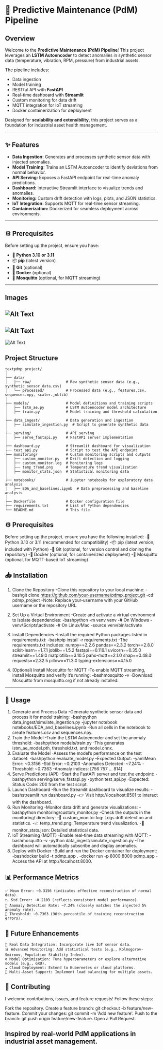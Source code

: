 
# 🔧 Predictive Maintenance (PdM) Pipeline

## Overview
Welcome to the **Predictive Maintenance (PdM) Pipeline**! This project leverages an **LSTM Autoencoder** to detect anomalies in synthetic sensor data (temperature, vibration, RPM, pressure) from industrial assets.  

The pipeline includes:  
- Data ingestion  
- Model training  
- RESTful API with **FastAPI**  
- Real-time dashboard with **Streamlit**  
- Custom monitoring for data drift  
- MQTT integration for IoT streaming  
- Docker containerization for deployment  

Designed for **scalability and extensibility**, this project serves as a foundation for industrial asset health management.

---

## ✨ Features
- **Data Ingestion:** Generates and processes synthetic sensor data with injected anomalies.  
- **Model Training:** Trains an LSTM Autoencoder to identify deviations from normal behavior.  
- **API Serving:** Exposes a FastAPI endpoint for real-time anomaly predictions.  
- **Dashboard:** Interactive Streamlit interface to visualize trends and anomalies.  
- **Monitoring:** Custom drift detection with logs, plots, and JSON statistics.  
- **IoT Integration:** Supports MQTT for real-time sensor streaming.  
- **Containerization:** Dockerized for seamless deployment across environments.  

---

## ⚙️ Prerequisites
Before setting up the project, ensure you have:

- 🐍 **Python 3.10 or 3.11**  
- 📦 **pip** (latest version)  
- 🐙 **Git** (optional)  
- 🐳 **Docker** (optional)  
- 📡 **Mosquitto** (optional, for MQTT streaming)  

---
## Images

![Alt Text](https://github.com/ranasaurabh191/Predictive-Maintenance-PdM-Pipeline/blob/main/Screenshot%20(41).png)
-------------------------------
![Alt Text](https://github.com/ranasaurabh191/Predictive-Maintenance-PdM-Pipeline/blob/main/Screenshot%20(42).png)
-------------------------------
![Alt Text](https://github.com/ranasaurabh191/Predictive-Maintenance-PdM-Pipeline/blob/main/Screenshot%202025-08-28%20202804.png)


## Project Structure

    textpdmp_project/
    │
    ├── data/
    │   ├── raw/                # Raw synthetic sensor data (e.g., synthetic_sensor_data.csv)
    │   └── processed/          # Processed data (e.g., features.csv, sequences.npy, scaler.joblib)
    │
    ├── models/                 # Model definitions and training scripts
    │   ├── lstm_ae.py          # LSTM Autoencoder model architecture
    │   ├── train.py            # Model training and threshold calculation
    │
    ├── data_ingest/            # Data generation and ingestion
    │   ├── simulate_ingestion.py  # Script to generate synthetic data
    │
    ├── serving/                # API serving
    │   ├── serve_fastapi.py    # FastAPI server implementation
    │
    ├── dashboard.py            # Streamlit dashboard for visualization
    ├── test_api.py             # Script to test the API endpoint
    ├── monitoring/             # Custom monitoring scripts and outputs
    │   ├── custom_monitor.py   # Drift detection and logging
    │   ├── custom_monitor.log  # Monitoring logs
    │   ├── temp_trend.png      # Temperature trend visualization
    │   ├── monitor_stats.json  # Statistical monitoring data
    │
    ├── notebooks/              # Jupyter notebooks for exploratory data analysis
    │   ├── EDA_and_baselines.ipynb  # Data preprocessing and baseline analysis
    │
    ├── Dockerfile              # Docker configuration file
    ├── requirements.txt        # List of Python dependencies
    └── README.md               # This file

## ⚙️ Prerequisites
Before setting up the project, ensure you have the following installed:
    -🐍 Python 3.10 or 3.11 (recommended for compatibility)
    -📦 pip (latest version, included with Python)
    -🐙 Git (optional, for version control and cloning the repository)
    -🐳 Docker (optional, for containerized deployment)
    -📡 Mosquitto (optional, for MQTT-based IoT streaming)

## 📥 Installation
1. Clone the Repository
    -Clone this repository to your local machine:
    -bashgit clone https://github.com/your-username/pdmp_project.git
    -cd pdmp_project
    -Note: Replace your-username with your GitHub username or the repository URL.
2. Set Up a Virtual Environment
    -Create and activate a virtual environment to isolate dependencies:
    -bashpython -m venv venv
    -# On Windows
    -venv\Scripts\activate
    -# On Linux/Mac
    -source venv/bin/activate
3. Install Dependencies
    -Install the required Python packages listed in requirements.txt:
    -bashpip install -r requirements.txt
    -The requirements.txt includes:
      numpy==2.2.6
      pandas==2.3.2
      torch==2.8.0
      scikit-learn==1.7.1
      joblib==1.5.2
      fastapi==0.116.1
      uvicorn==0.35.0
      streamlit==1.49.0
      matplotlib==3.10.5
      paho-mqtt==2.1.0
      shap==0.48.0
      requests==2.32.5
      pillow==11.3.0
      typing-extensions==4.15.0

4. (Optional) Install Mosquitto for MQTT
    -To enable MQTT streaming, install Mosquitto and verify it’s running:
    -bashmosquitto -v
    -Download Mosquitto from mosquitto.org if not already installed.
----------------------------
## 🚀 Usage
1. Generate and Process Data
    -Generate synthetic sensor data and process it for model training:
    -bashpython data_ingest/simulate_ingestion.py
    -jupyter notebook notebooks/EDA_and_baselines.ipynb
    -Run all cells in the notebook to create features.csv and sequences.npy.
2. Train the Model
    -Train the LSTM Autoencoder and set the anomaly threshold:
    -bashpython models/train.py
    -This generates lstm_ae_model.pth, threshold.txt, and model.onnx.
3. Evaluate the Model
    -Assess the model’s performance on the test dataset:
    -bashpython evaluate_model.py
    -Expected Output:
    -yamlMean Error: ~0.3156
    -Std Error: ~0.2103
    -Anomalies Detected: ~7.24%
    -Threshold: ~0.7363
    -Anomaly indices: [756 757 ... 814]
4. Serve Predictions (API)
    -Start the FastAPI server and test the endpoint:
    -bashpython serving/serve_fastapi.py
    -python test_api.py
    -Expected: Status Code: 200 from the test script.
5. Launch Dashboard
    -Run the Streamlit dashboard to visualize results:
    -bashstreamlit run dashboard.py
    -👉 Visit http://localhost:8501 to interact with the dashboard.
6. Run Monitoring
    -Monitor data drift and generate visualizations:
    -bashpython monitoring/custom_monitor.py
    -Check the outputs in the monitoring/ directory:
    -📜 custom_monitor.log: Logs drift detection and statistics.
    -📈 temp_trend.png: Temperature trend visualization.
    -📑 monitor_stats.json: Detailed statistical data.    
7. IoT Streaming (MQTT)
    -Enable real-time data streaming with MQTT:
    -bashmosquitto -v
    -python data_ingest/simulate_ingestion.py
    -The dashboard will automatically subscribe and display anomalies.
8. Deploy with Docker
    -Build and run the Docker container for deployment:
    -bashdocker build -t pdmp_app .
    -docker run -p 8000:8000 pdmp_app
    -Access the API at http://localhost:8000.
    
## 📊 Performance Metrics
    ✅ Mean Error: ~0.3156 (indicates effective reconstruction of normal data).
    📉 Std Error: ~0.2103 (reflects consistent model performance).
    🚨 Anomaly Detection Rate: ~7.24% (closely matches the injected 5% anomaly rate).
    🔑 Threshold: ~0.7363 (90th percentile of training reconstruction errors).

## 🔮 Future Enhancements

    🔗 Real Data Integration: Incorporate live IoT sensor data.
    📊 Advanced Monitoring: Add statistical tests (e.g., Kolmogorov-Smirnov, Population Stability Index).
    ⚙️ Model Optimization: Tune hyperparameters or explore alternative models (e.g., GRU).
    ☁️ Cloud Deployment: Extend to Kubernetes or cloud platforms.
    🔀 Multi-Asset Support: Implement load balancing for multiple assets.

## 🤝 Contributing
I welcome contributions, issues, and feature requests! Follow these steps:

Fork the repository.
Create a feature branch: git checkout -b feature/new-feature.
Commit your changes: git commit -m 'Add new feature'.
Push to the branch: git push origin feature/new-feature.
Open a Pull Request.

## Inspired by real-world PdM applications in industrial asset management.
